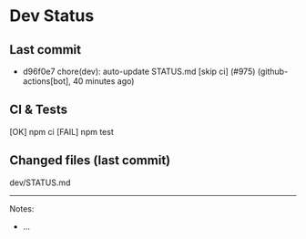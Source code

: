 # Dev Status

## Last commit
- d96f0e7 chore(dev): auto-update STATUS.md [skip ci] (#975) (github-actions[bot], 40 minutes ago)
## CI & Tests
[OK] npm ci
[FAIL] npm test

## Changed files (last commit)
dev/STATUS.md

---
Notes:
- ...
